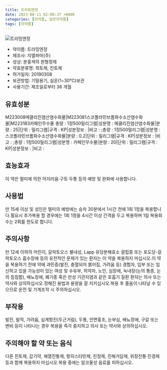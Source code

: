 ```yaml
---
title: 트라밍엔정
date: 2023-08-11 02:00:37 +0800
categories: [의약품, 일반의약품]
tags: [의약품]
---
```

![트라밍엔정](https://nedrug.mfds.go.kr/pbp/cmn/itemImageDownload/1N4C9E6ncWt)

- 약이름: 트라밍엔정
- 제조사: 지엘파마(주)
- 성상: 분홍색의 원형정제
- 약효분류명: 최토제, 진토제
- 허가일자: 20190308
- 보관방법: 기밀용기, 실온(1~30℃)보관
- 사용기간: 제조일로부터 36 개월
## 유효성분
M223008메클리진염산염수화물|M223081스코폴라민브롬화수소산염수화물|M223183카페인무수물
총량 : 1정500밀리그램|성분명 : 메클리진염산염수화물|분량 : 25|단위 : 밀리그램|규격 : KP|성분정보 : |비고 : ;총량 : 1정500밀리그램|성분명 : 스코폴라민브롬화수소산염수화물|분량 : 0.2|단위 : 밀리그램|규격 : KP|성분정보 : |비고 : ;총량 : 1정500밀리그램|성분명 : 카페인무수물|분량 : 20|단위 : 밀리그램|규격 : KP|성분정보 : |비고 :
## 효능효과
이 약은 멀미에 의한 어지러움·구토·두통 등의 예방 및 완화에 사용합니다.
## 사용법
만 15세 이상 및 성인은 멀미의 예방에는 승차 30분에서 1시간 전에 1회 1정을 복용합니다.필요시 추가복용 할 경우에는 1회 1정을 4시간 이상 간격을 두고 복용하며 1일 복용회수는 2회를 한도로 합니다.
## 주의사항
만 12세 이하의 어린이, 갈락토오스 불내성, Lapp 유당분해효소 결핍증 또는 포도당-갈락토오스 흡수장애 등의 유전적인 문제가 있는 환자는 이 약을 복용하지 마십시오.이 약을 복용하기 전에 약에 과민증(발진, 충혈되어 붉어짐, 가려움 등) 경험자, 임부 또는 임신하고 있을 가능성이 있는 여성 및 수유부, 허약자, 노인, 심장애, 녹내장(눈의 통증, 눈의 침침함), 배뇨장애, 폐기종 혹은 만성 기관지염과 같은 호흡기 질환 환자는 의사 또는 약사와 상의하십시오.정해진 용법과 용량을 잘 지키십시오.복용 후 졸음이 나타날 수 있으므로 운전 및 기계조작 시 주의하십시오.
## 부작용
발진, 발적, 가려움, 심계항진(두근거림), 두통, 안면홍조, 눈부심, 배뇨장애, 구갈 또는 변비 등이 나타나는 경우 복용을 즉각 중지하고 의사 또는 약사와 상의하십시오.
## 주의해야 할 약 또는 음식
다른 진토제, 감기약, 해열진통제, 항히스타민제, 진정제, 진해거담제, 위장진통·진경제 등과 함께 복용하지 마십시오.복용 중에는 알코올성 음료를 피하십시오.
